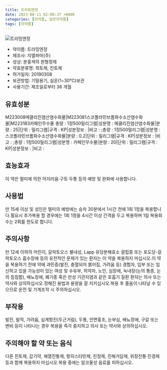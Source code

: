 ```yaml
---
title: 트라밍엔정
date: 2023-08-11 02:00:37 +0800
categories: [의약품, 일반의약품]
tags: [의약품]
---
```

![트라밍엔정](https://nedrug.mfds.go.kr/pbp/cmn/itemImageDownload/1N4C9E6ncWt)

- 약이름: 트라밍엔정
- 제조사: 지엘파마(주)
- 성상: 분홍색의 원형정제
- 약효분류명: 최토제, 진토제
- 허가일자: 20190308
- 보관방법: 기밀용기, 실온(1~30℃)보관
- 사용기간: 제조일로부터 36 개월
## 유효성분
M223008메클리진염산염수화물|M223081스코폴라민브롬화수소산염수화물|M223183카페인무수물
총량 : 1정500밀리그램|성분명 : 메클리진염산염수화물|분량 : 25|단위 : 밀리그램|규격 : KP|성분정보 : |비고 : ;총량 : 1정500밀리그램|성분명 : 스코폴라민브롬화수소산염수화물|분량 : 0.2|단위 : 밀리그램|규격 : KP|성분정보 : |비고 : ;총량 : 1정500밀리그램|성분명 : 카페인무수물|분량 : 20|단위 : 밀리그램|규격 : KP|성분정보 : |비고 :
## 효능효과
이 약은 멀미에 의한 어지러움·구토·두통 등의 예방 및 완화에 사용합니다.
## 사용법
만 15세 이상 및 성인은 멀미의 예방에는 승차 30분에서 1시간 전에 1회 1정을 복용합니다.필요시 추가복용 할 경우에는 1회 1정을 4시간 이상 간격을 두고 복용하며 1일 복용회수는 2회를 한도로 합니다.
## 주의사항
만 12세 이하의 어린이, 갈락토오스 불내성, Lapp 유당분해효소 결핍증 또는 포도당-갈락토오스 흡수장애 등의 유전적인 문제가 있는 환자는 이 약을 복용하지 마십시오.이 약을 복용하기 전에 약에 과민증(발진, 충혈되어 붉어짐, 가려움 등) 경험자, 임부 또는 임신하고 있을 가능성이 있는 여성 및 수유부, 허약자, 노인, 심장애, 녹내장(눈의 통증, 눈의 침침함), 배뇨장애, 폐기종 혹은 만성 기관지염과 같은 호흡기 질환 환자는 의사 또는 약사와 상의하십시오.정해진 용법과 용량을 잘 지키십시오.복용 후 졸음이 나타날 수 있으므로 운전 및 기계조작 시 주의하십시오.
## 부작용
발진, 발적, 가려움, 심계항진(두근거림), 두통, 안면홍조, 눈부심, 배뇨장애, 구갈 또는 변비 등이 나타나는 경우 복용을 즉각 중지하고 의사 또는 약사와 상의하십시오.
## 주의해야 할 약 또는 음식
다른 진토제, 감기약, 해열진통제, 항히스타민제, 진정제, 진해거담제, 위장진통·진경제 등과 함께 복용하지 마십시오.복용 중에는 알코올성 음료를 피하십시오.
